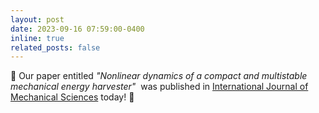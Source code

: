 ```yaml
---
layout: post
date: 2023-09-16 07:59:00-0400
inline: true
related_posts: false
---
```


:scroll: Our paper entitled _"Nonlinear dynamics of a compact and multistable mechanical energy harvester"_&nbsp; was published in [International Journal of Mechanical Sciences](https://www.sciencedirect.com/science/article/abs/pii/S0020740323006331?via%3Dihub) today! :tada:
